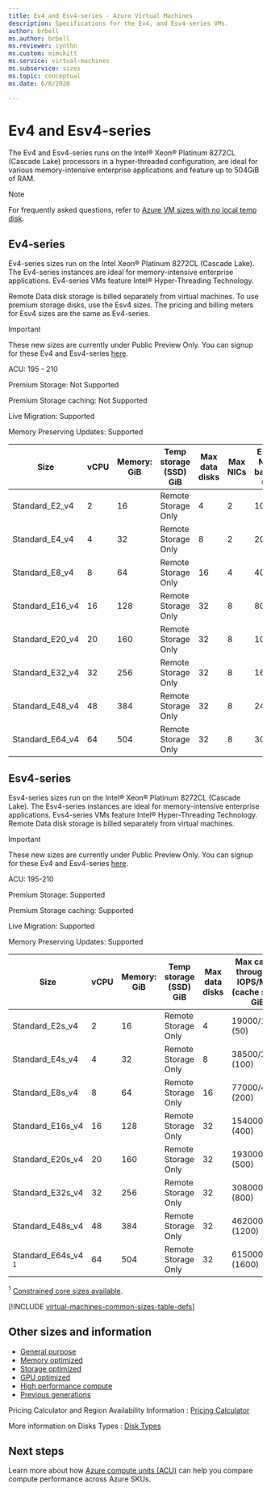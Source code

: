 ```yaml
---
title: Ev4 and Esv4-series - Azure Virtual Machines
description: Specifications for the Ev4, and Esv4-series VMs.
author: brbell
ms.author: brbell
ms.reviewer: cynthn
ms.custom: mimckitt
ms.service: virtual-machines
ms.subservice: sizes
ms.topic: conceptual
ms.date: 6/8/2020

---
```


# Ev4 and Esv4-series

The Ev4 and Esv4-series runs on the Intel&reg; Xeon&reg; Platinum 8272CL (Cascade Lake) processors in a hyper-threaded configuration, are ideal for various memory-intensive enterprise applications and feature up to 504GiB of RAM.

> [!NOTE]
> For frequently asked questions, refer to  [Azure VM sizes with no local temp disk](azure-vms-no-temp-disk.md).

## Ev4-series

Ev4-series sizes run on the Intel Xeon&reg; Platinum 8272CL (Cascade Lake). The Ev4-series instances are ideal for memory-intensive enterprise applications. Ev4-series VMs feature Intel&reg; Hyper-Threading Technology.

Remote Data disk storage is billed separately from virtual machines. To use premium storage disks, use the Esv4 sizes. The pricing and billing meters for Esv4 sizes are the same as Ev4-series.

> [!IMPORTANT]
> These new sizes are currently under Public Preview Only. You can signup for these Ev4 and Esv4-series [here](https://forms.office.com/Pages/ResponsePage.aspx?id=v4j5cvGGr0GRqy180BHbR_Y3toRKxchLjARedqtguBRURE1ZSkdDUzg1VzJDN0cwWUlKTkcyUlo5Mi4u). 

ACU: 195 - 210

Premium Storage:  Not Supported

Premium Storage caching:  Not Supported

Live Migration: Supported

Memory Preserving Updates: Supported

| Size | vCPU | Memory: GiB | Temp storage (SSD) GiB | Max data disks | Max NICs | Expected Network bandwidth (Mbps) |
|---|---|---|---|---|---|---|
| Standard_E2_v4  | 2 | 16   | Remote Storage Only | 4 | 2 | 1000  |
| Standard_E4_v4  | 4 | 32  | Remote Storage Only | 8 | 2 | 2000  |
| Standard_E8_v4  | 8 | 64 | Remote Storage Only | 16 | 4 | 4000 |
| Standard_E16_v4 | 16 | 128 | Remote Storage Only | 32 | 8 | 8000 |
| Standard_E20_v4 | 20 | 160 | Remote Storage Only | 32 | 8 | 10000 |
| Standard_E32_v4 | 32 | 256 | Remote Storage Only | 32 | 8 | 16000 |
| Standard_E48_v4 | 48 | 384 | Remote Storage Only | 32 | 8 | 24000 |
| Standard_E64_v4 | 64 | 504 | Remote Storage Only | 32| 8 | 30000 |


## Esv4-series

Esv4-series sizes run on the Intel&reg; Xeon&reg; Platinum 8272CL (Cascade Lake). The Esv4-series instances are ideal for memory-intensive enterprise applications. Evs4-series VMs feature Intel&reg; Hyper-Threading Technology. Remote Data disk storage is billed separately from virtual machines.

> [!IMPORTANT]
> These new sizes are currently under Public Preview Only. You can signup for these Ev4 and Esv4-series [here](https://forms.office.com/Pages/ResponsePage.aspx?id=v4j5cvGGr0GRqy180BHbR_Y3toRKxchLjARedqtguBRURE1ZSkdDUzg1VzJDN0cwWUlKTkcyUlo5Mi4u). 

ACU: 195-210

Premium Storage:  Supported

Premium Storage caching:  Supported

Live Migration: Supported

Memory Preserving Updates: Supported

| Size | vCPU | Memory: GiB | Temp storage (SSD) GiB | Max data disks | Max cached throughput: IOPS/MBps (cache size in GiB) | Max uncached disk throughput: IOPS/MBps | Max NICs | Expected Network bandwidth (Mbps) |
|---|---|---|---|---|---|---|---|---|
| Standard_E2s_v4  | 2 | 16  | Remote Storage Only | 4 | 19000/120 (50) | 3200/48 | 2 | 1000  |
| Standard_E4s_v4  | 4 | 32  | Remote Storage Only | 8 | 38500/242 (100) | 6400/96 | 2 | 2000  |
| Standard_E8s_v4  | 8 | 64  | Remote Storage Only | 16 | 77000/485 (200) | 12800/192 | 4 | 4000 |
| Standard_E16s_v4 | 16 | 128 | Remote Storage Only | 32 | 154000/968 (400) | 25600/384 | 8 | 8000 |
| Standard_E20s_v4 | 20 | 160 | Remote Storage Only | 32 | 193000/1211 (500) | 32000/480  | 8 | 10000 |
| Standard_E32s_v4 | 32 | 256 | Remote Storage Only | 32 | 308000/1936 (800) | 51200/768  | 8 | 16000 |
| Standard_E48s_v4 | 48 | 384 | Remote Storage Only | 32 | 462000/2904 (1200) | 76800/1152 | 8 | 24000 |
| Standard_E64s_v4 <sup>1</sup> | 64 | 504| Remote Storage Only | 32 | 615000/3872 (1600) | 80000/1200 | 8 | 30000 |

<sup>1</sup> [Constrained core sizes available](./windows/constrained-vcpu.md).

[!INCLUDE [virtual-machines-common-sizes-table-defs](../../includes/virtual-machines-common-sizes-table-defs.md)]

## Other sizes and information

- [General purpose](sizes-general.md)
- [Memory optimized](sizes-memory.md)
- [Storage optimized](sizes-storage.md)
- [GPU optimized](sizes-gpu.md)
- [High performance compute](sizes-hpc.md)
- [Previous generations](sizes-previous-gen.md)

Pricing Calculator and Region Availability Information : <a href="https://azure.microsoft.com/en-us/pricing/calculator/">Pricing Calculator</a>

More information on Disks Types : <a href="https://docs.microsoft.com/en-us/azure/virtual-machines/linux/disks-types#ultra-ssd-preview/">Disk Types</a>


## Next steps

Learn more about how [Azure compute units (ACU)](acu.md) can help you compare compute performance across Azure SKUs.
